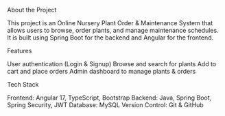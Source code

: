  About the Project

This project is an Online Nursery Plant Order & Maintenance System that allows users to browse, order plants, and manage maintenance schedules. It is built using Spring Boot for the backend and Angular for the frontend.

Features

 User authentication (Login & Signup)
 Browse and search for plants
 Add to cart and place orders
 Admin dashboard to manage plants & orders


 Tech Stack

  Frontend: Angular 17, TypeScript, Bootstrap
  Backend: Java, Spring Boot, Spring Security, JWT
  Database: MySQL
  Version Control: Git & GitHub
